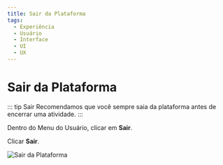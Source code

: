 ```yaml
---
title: Sair da Plataforma
tags:
  - Experiência
  - Usuário
  - Interface
  - UI
  - UX
---
```

# Sair da Plataforma

   ::: tip Sair
   Recomendamos que você sempre saia da plataforma antes de encerrar uma atividade.
   :::

   Dentro do Menu do Usuário, clicar em **Sair**.

   Clicar **Sair**.

   ![Sair da Plataforma](https://cdn.phishx.io/phishx-docs/images/phishx_ui_logout_01.webp)
